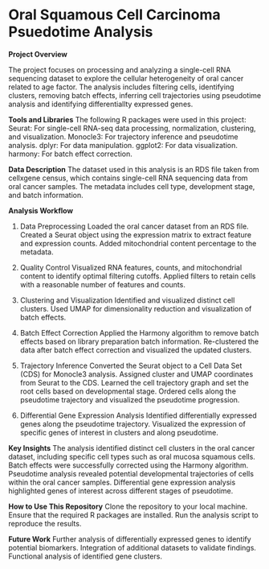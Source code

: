 # Oral Squamous Cell Carcinoma Psuedotime Analysis

**Project Overview**

The project focuses on processing and analyzing a single-cell RNA sequencing dataset to explore the cellular heterogeneity of oral cancer related to age factor. The analysis includes filtering cells, identifying clusters, removing batch effects, inferring cell trajectories using pseudotime analysis and identifying differentiallty expressed genes.

**Tools and Libraries**
The following R packages were used in this project:
Seurat: For single-cell RNA-seq data processing, normalization, clustering, and visualization.
Monocle3: For trajectory inference and pseudotime analysis.
dplyr: For data manipulation.
ggplot2: For data visualization.
harmony: For batch effect correction.

**Data Description**
The dataset used in this analysis is an RDS file taken from cellxgene census, which contains single-cell RNA sequencing data from oral cancer samples. The metadata includes cell type, development stage, and batch information.

**Analysis Workflow**
1. Data Preprocessing
Loaded the oral cancer dataset from an RDS file.
Created a Seurat object using the expression matrix to extract feature and expression counts.
Added mitochondrial content percentage to the metadata.

2. Quality Control
Visualized RNA features, counts, and mitochondrial content to identify optimal filtering cutoffs.
Applied filters to retain cells with a reasonable number of features and counts.

3. Clustering and Visualization
Identified and visualized distinct cell clusters.
Used UMAP for dimensionality reduction and visualization of batch effects.

4. Batch Effect Correction
Applied the Harmony algorithm to remove batch effects based on library preparation batch information.
Re-clustered the data after batch effect correction and visualized the updated clusters.

5. Trajectory Inference
Converted the Seurat object to a Cell Data Set (CDS) for Monocle3 analysis.
Assigned cluster and UMAP coordinates from Seurat to the CDS.
Learned the cell trajectory graph and set the root cells based on developmental stage.
Ordered cells along the pseudotime trajectory and visualized the pseudotime progression.

6. Differential Gene Expression Analysis
Identified differentially expressed genes along the pseudotime trajectory.
Visualized the expression of specific genes of interest in clusters and along pseudotime.

**Key Insights**
The analysis identified distinct cell clusters in the oral cancer dataset, including specific cell types such as oral mucosa squamous cells.
Batch effects were successfully corrected using the Harmony algorithm.
Pseudotime analysis revealed potential developmental trajectories of cells within the oral cancer samples.
Differential gene expression analysis highlighted genes of interest across different stages of pseudotime.

**How to Use This Repository**
Clone the repository to your local machine.
Ensure that the required R packages are installed.
Run the analysis script to reproduce the results.

**Future Work**
Further analysis of differentially expressed genes to identify potential biomarkers.
Integration of additional datasets to validate findings.
Functional analysis of identified gene clusters.

